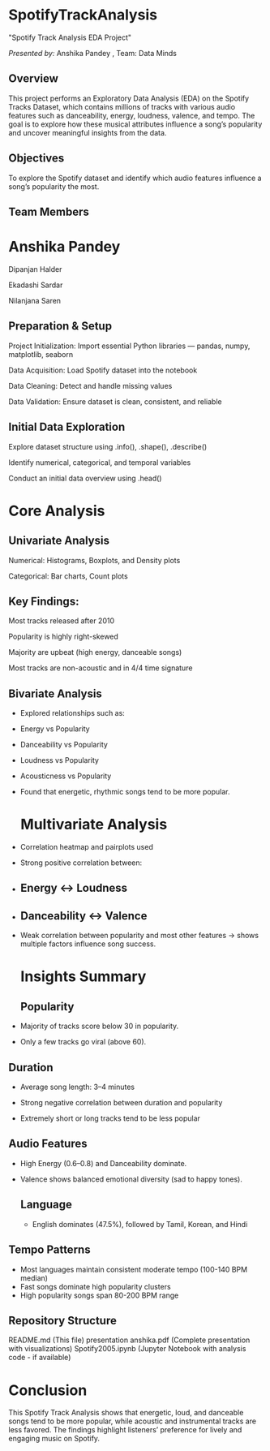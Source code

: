 # SpotifyTrackAnalysis
"Spotify Track Analysis EDA Project"

*Presented by:* Anshika Pandey , 
Team: Data Minds

## Overview

This project performs an Exploratory Data Analysis (EDA) on the Spotify Tracks Dataset, which contains millions of tracks with various audio features such as danceability, energy, loudness, valence, and tempo.
The goal is to explore how these musical attributes influence a song’s popularity and uncover meaningful insights from the data.

## Objectives

To explore the Spotify dataset and identify which audio features influence a song’s popularity the most.

## Team Members

# Anshika Pandey

Dipanjan Halder

Ekadashi Sardar

Nilanjana Saren

##  Preparation & Setup

Project Initialization: Import essential Python libraries — pandas, numpy, matplotlib, seaborn

Data Acquisition: Load Spotify dataset into the notebook

Data Cleaning: Detect and handle missing values

Data Validation: Ensure dataset is clean, consistent, and reliable

##  Initial Data Exploration

Explore dataset structure using .info(), .shape(), .describe()

Identify numerical, categorical, and temporal variables

Conduct an initial data overview using .head()

#  Core Analysis
## Univariate Analysis

Numerical: Histograms, Boxplots, and Density plots

Categorical: Bar charts, Count plots

## Key Findings:
Most tracks released after 2010

Popularity is highly right-skewed

Majority are upbeat (high energy, danceable songs)

Most tracks are non-acoustic and in 4/4 time signature

## Bivariate Analysis

 * Explored relationships such as:

* Energy vs Popularity

* Danceability vs Popularity

* Loudness vs Popularity

* Acousticness vs Popularity

* Found that energetic, rhythmic songs tend to be more popular.

  # Multivariate Analysis
*  Correlation heatmap and pairplots used

* Strong positive correlation between:
* ## Energy ↔ Loudness

* ## Danceability ↔ Valence
* Weak correlation between popularity and most other features → shows multiple factors influence song success.

  # Insights Summary

  ## Popularity
*   Majority of tracks score below 30 in popularity.

*   Only a few tracks go viral (above 60).

##   Duration

* Average song length: 3–4 minutes

* Strong negative correlation between duration and popularity
* Extremely short or long tracks tend to be less popular


##  Audio Features

* High Energy (0.6–0.8) and Danceability dominate.

* Valence shows balanced emotional diversity (sad to happy tones).

  ## Language

  *  English dominates (47.5%), followed by Tamil, Korean, and Hindi
 ## Tempo Patterns

*   Most languages maintain consistent moderate tempo (100-140 BPM median)
*  Fast songs dominate high popularity clusters
*  High popularity songs span 80-200 BPM range

## Repository Structure


README.md (This file)
presentation anshika.pdf (Complete presentation with visualizations)
Spotify2005.ipynb (Jupyter Notebook with analysis code - if available)

# Conclusion


This Spotify Track Analysis shows that energetic, loud, and danceable songs tend to be more popular, while acoustic and instrumental tracks are less favored. The findings highlight listeners’ preference for lively and engaging music on Spotify.


   

   



